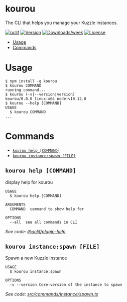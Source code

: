 # kourou

The CLI that helps you manage your Kuzzle instances.

[![oclif](https://img.shields.io/badge/cli-oclif-brightgreen.svg)](https://oclif.io)
[![Version](https://img.shields.io/npm/v/kourou.svg)](https://npmjs.org/package/kourou)
[![Downloads/week](https://img.shields.io/npm/dw/kourou.svg)](https://npmjs.org/package/kourou)
[![License](https://img.shields.io/npm/l/kourou.svg)](https://github.com/kuzzleio/kourou/blob/master/package.json)

<!-- toc -->

- [Usage](#usage)
- [Commands](#commands)
  <!-- tocstop -->

# Usage

<!-- usage -->

```sh-session
$ npm install -g kourou
$ kourou COMMAND
running command...
$ kourou (-v|--version|version)
kourou/0.0.0 linux-x64 node-v10.12.0
$ kourou --help [COMMAND]
USAGE
  $ kourou COMMAND
...
```

<!-- usagestop -->

# Commands

<!-- commands -->

- [`kourou help [COMMAND]`](#kourou-help-command)
- [`kourou instance:spawn [FILE]`](#kourou-instancespawn-file)

## `kourou help [COMMAND]`

display help for kourou

```
USAGE
  $ kourou help [COMMAND]

ARGUMENTS
  COMMAND  command to show help for

OPTIONS
  --all  see all commands in CLI
```

_See code: [@oclif/plugin-help](https://github.com/oclif/plugin-help/blob/v2.2.2/src/commands/help.ts)_

## `kourou instance:spawn [FILE]`

Spawn a new Kuzzle instance

```
USAGE
  $ kourou instance:spawn

OPTIONS
  -v --version Core-version of the instance to spawn
```

_See code: [src/commands/instance/spawn.ts](https://github.com/kuzzleio/kourou/blob/v0.0.0/src/commands/instance/spawn.ts)_

<!-- commandsstop -->
